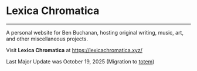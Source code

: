 # Lexica Chromatica

-------------------------------------------------------------------------------

A personal website for Ben Buchanan, hosting original writing, music, art, and
other miscellaneous projects.

Visit __Lexica Chromatica__ at <https://lexicachromatica.xyz/>

Last Major Update was October 19, 2025
(Migration to [totem](https://github.com/Nynergy/totem))
